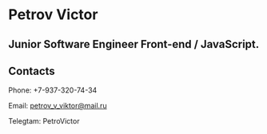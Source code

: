 # Petrov Victor

## Junior Software Engineer Front-end / JavaScript.

## Contacts

Phone: +7-937-320-74-34

Email: petrov_v_viktor@mail.ru

Telegtam: PetroVictor
